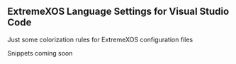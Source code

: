 ## ExtremeXOS Language Settings for Visual Studio Code


Just some colorization rules for ExtremeXOS configuration files

Snippets coming soon
